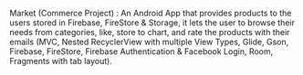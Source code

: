 Market (Commerce Project) : An Android App that provides products to the
users stored in Firebase, FireStore & Storage, it lets the user to browse their needs from
categories, like, store to chart, and rate the products with their emails (MVC, Nested
RecyclerView with multiple View Types, Glide, Gson, Firebase, FireStore, Firebase
Authentication & Facebook Login, Room, Fragments with tab layout).
